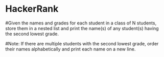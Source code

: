 # HackerRank
#Given the names and grades for each student in a class of N students, store them in a nested list and print the name(s) of any student(s) having the second lowest grade.

#Note: If there are multiple students with the second lowest grade, order their names alphabetically and print each name on a new line.
